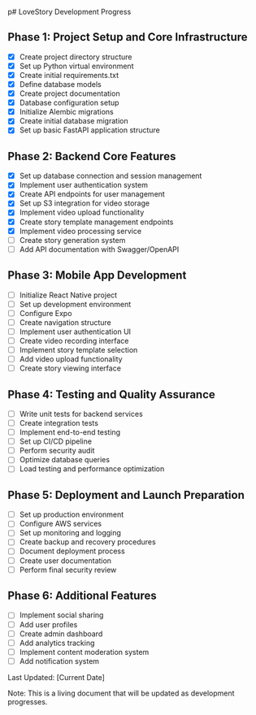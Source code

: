 p# LoveStory Development Progress

## Phase 1: Project Setup and Core Infrastructure
- [x] Create project directory structure
- [x] Set up Python virtual environment
- [x] Create initial requirements.txt
- [x] Define database models
- [x] Create project documentation
- [x] Database configuration setup
- [x] Initialize Alembic migrations
- [x] Create initial database migration
- [x] Set up basic FastAPI application structure

## Phase 2: Backend Core Features
- [x] Set up database connection and session management
- [x] Implement user authentication system
- [x] Create API endpoints for user management
- [x] Set up S3 integration for video storage
- [x] Implement video upload functionality
- [x] Create story template management endpoints
- [x] Implement video processing service
- [ ] Create story generation system
- [ ] Add API documentation with Swagger/OpenAPI

## Phase 3: Mobile App Development
- [ ] Initialize React Native project
- [ ] Set up development environment
- [ ] Configure Expo
- [ ] Create navigation structure
- [ ] Implement user authentication UI
- [ ] Create video recording interface
- [ ] Implement story template selection
- [ ] Add video upload functionality
- [ ] Create story viewing interface

## Phase 4: Testing and Quality Assurance
- [ ] Write unit tests for backend services
- [ ] Create integration tests
- [ ] Implement end-to-end testing
- [ ] Set up CI/CD pipeline
- [ ] Perform security audit
- [ ] Optimize database queries
- [ ] Load testing and performance optimization

## Phase 5: Deployment and Launch Preparation
- [ ] Set up production environment
- [ ] Configure AWS services
- [ ] Set up monitoring and logging
- [ ] Create backup and recovery procedures
- [ ] Document deployment process
- [ ] Create user documentation
- [ ] Perform final security review

## Phase 6: Additional Features
- [ ] Implement social sharing
- [ ] Add user profiles
- [ ] Create admin dashboard
- [ ] Add analytics tracking
- [ ] Implement content moderation system
- [ ] Add notification system

Last Updated: [Current Date]

Note: This is a living document that will be updated as development progresses. 